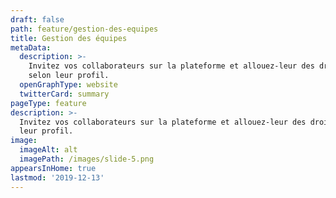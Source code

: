 ```yaml
---
draft: false
path: feature/gestion-des-equipes
title: Gestion des équipes
metaData:
  description: >-
    Invitez vos collaborateurs sur la plateforme et allouez-leur des droits
    selon leur profil.
  openGraphType: website
  twitterCard: summary
pageType: feature
description: >-
  Invitez vos collaborateurs sur la plateforme et allouez-leur des droits selon
  leur profil.
image:
  imageAlt: alt
  imagePath: /images/slide-5.png
appearsInHome: true
lastmod: '2019-12-13'
---
```


